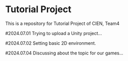 # Tutorial Project
This is a repository for Tutorial Project of CIEN, Team4

#2024.07.01
Trying to upload a Unity project...

#2024.07.02
Setting basic 2D environment.

#2024.07.04
Discussing about the topic for our games...
